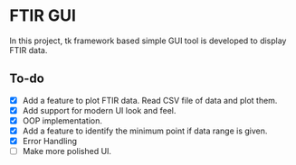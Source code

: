 # FTIR GUI

In this project, tk framework based simple GUI tool is developed to display FTIR data.

## To-do

- [X] Add a feature to plot FTIR data. Read CSV file of data and plot them.
- [X] Add support for modern UI look and feel.
- [X] OOP implementation.
- [X] Add a feature to identify the minimum point if data range is given.
- [X] Error Handling
- [ ] Make more polished UI.
